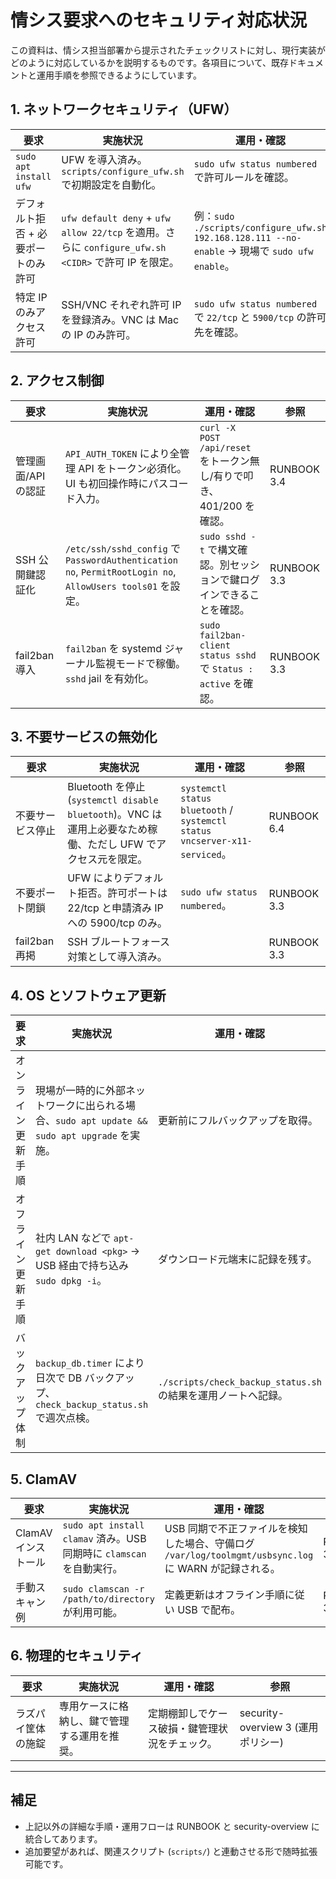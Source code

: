 # 情シス要求へのセキュリティ対応状況

この資料は、情シス担当部署から提示されたチェックリストに対し、現行実装がどのように対応しているかを説明するものです。各項目について、既存ドキュメントと運用手順を参照できるようにしています。

## 1. ネットワークセキュリティ（UFW）

| 要求 | 実施状況 | 運用・確認 | 参照 |
| --- | --- | --- | --- |
| `sudo apt install ufw` | UFW を導入済み。`scripts/configure_ufw.sh` で初期設定を自動化。 | `sudo ufw status numbered` で許可ルールを確認。 | RUNBOOK 3.3 |
| デフォルト拒否 + 必要ポートのみ許可 | `ufw default deny` + `ufw allow 22/tcp` を適用。さらに `configure_ufw.sh <CIDR>` で許可 IP を限定。 | 例：`sudo ./scripts/configure_ufw.sh 192.168.128.111 --no-enable` → 現場で `sudo ufw enable`。 | RUNBOOK 3.3 |
| 特定 IP のみアクセス許可 | SSH/VNC それぞれ許可 IP を登録済み。VNC は Mac の IP のみ許可。 | `sudo ufw status numbered` で `22/tcp` と `5900/tcp` の許可先を確認。 | RUNBOOK 6.4 |

## 2. アクセス制御

| 要求 | 実施状況 | 運用・確認 | 参照 |
| --- | --- | --- | --- |
| 管理画面/API の認証 | `API_AUTH_TOKEN` により全管理 API をトークン必須化。UI も初回操作時にパスコード入力。 | `curl -X POST /api/reset` をトークン無し/有りで叩き、401/200 を確認。 | RUNBOOK 3.4 |
| SSH 公開鍵認証化 | `/etc/ssh/sshd_config` で `PasswordAuthentication no`, `PermitRootLogin no`, `AllowUsers tools01` を設定。 | `sudo sshd -t` で構文確認。別セッションで鍵ログインできることを確認。 | RUNBOOK 3.3 |
| fail2ban 導入 | `fail2ban` を systemd ジャーナル監視モードで稼働。`sshd` jail を有効化。 | `sudo fail2ban-client status sshd` で `Status : active` を確認。 | RUNBOOK 3.3 |

## 3. 不要サービスの無効化

| 要求 | 実施状況 | 運用・確認 | 参照 |
| --- | --- | --- | --- |
| 不要サービス停止 | Bluetooth を停止 (`systemctl disable bluetooth`)。VNC は運用上必要なため稼働、ただし UFW でアクセス元を限定。 | `systemctl status bluetooth` / `systemctl status vncserver-x11-serviced`。 | RUNBOOK 6.4 |
| 不要ポート閉鎖 | UFW によりデフォルト拒否。許可ポートは 22/tcp と申請済み IP への 5900/tcp のみ。 | `sudo ufw status numbered`。 | RUNBOOK 3.3 |
| fail2ban 再掲 | SSH ブルートフォース対策として導入済み。 |  | RUNBOOK 3.3 |

## 4. OS とソフトウェア更新

| 要求 | 実施状況 | 運用・確認 | 参照 |
| --- | --- | --- | --- |
| オンライン更新手順 | 現場が一時的に外部ネットワークに出られる場合、`sudo apt update && sudo apt upgrade` を実施。 | 更新前にフルバックアップを取得。 | RUNBOOK 4.1 |
| オフライン更新手順 | 社内 LAN などで `apt-get download <pkg>` → USB 経由で持ち込み `sudo dpkg -i`。 | ダウンロード元端末に記録を残す。 | RUNBOOK 4.1 |
| バックアップ体制 | `backup_db.timer` により日次で DB バックアップ、`check_backup_status.sh` で週次点検。 | `./scripts/check_backup_status.sh` の結果を運用ノートへ記録。 | RUNBOOK 4.1-4.3 |

## 5. ClamAV

| 要求 | 実施状況 | 運用・確認 | 参照 |
| --- | --- | --- | --- |
| ClamAV インストール | `sudo apt install clamav` 済み。USB 同期時に `clamscan` を自動実行。 | USB 同期で不正ファイルを検知した場合、守備ログ `/var/log/toolmgmt/usbsync.log` に WARN が記録される。 | RUNBOOK 3.1 |
| 手動スキャン例 | `sudo clamscan -r /path/to/directory` が利用可能。 | 定義更新はオフライン手順に従い USB で配布。 | RUNBOOK 3.2 |

## 6. 物理的セキュリティ

| 要求 | 実施状況 | 運用・確認 | 参照 |
| --- | --- | --- | --- |
| ラズパイ筐体の施錠 | 専用ケースに格納し、鍵で管理する運用を推奨。 | 定期棚卸しでケース破損・鍵管理状況をチェック。 | security-overview 3 (運用ポリシー) |

---

## 補足

- 上記以外の詳細な手順・運用フローは RUNBOOK と security-overview に統合してあります。
- 追加要望があれば、関連スクリプト (`scripts/`) と連動させる形で随時拡張可能です。
